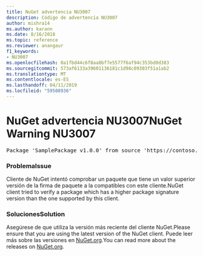 ```yaml
---
title: NuGet advertencia NU3007
description: Código de advertencia NU3007
author: mishra14
ms.author: karann
ms.date: 8/16/2018
ms.topic: reference
ms.reviewer: anangaur
f1_keywords:
- NU3007
ms.openlocfilehash: 0a1fbd44c6f8aa8bf7e5577f6af94c353bd0d383
ms.sourcegitcommit: 573af6133a39601136181c1d98c09303f51a1ab2
ms.translationtype: MT
ms.contentlocale: es-ES
ms.lasthandoff: 04/11/2019
ms.locfileid: "59508936"
---
```

# <a name="nuget-warning-nu3007"></a><span data-ttu-id="b03cb-103">NuGet advertencia NU3007</span><span class="sxs-lookup"><span data-stu-id="b03cb-103">NuGet Warning NU3007</span></span>

<pre>Package 'SamplePackage v1.0.0' from source 'https://contoso.com/index.json': The package signature format version is not supported. Updating your client may solve this problem.</pre>

### <a name="issue"></a><span data-ttu-id="b03cb-104">Problema</span><span class="sxs-lookup"><span data-stu-id="b03cb-104">Issue</span></span>

<span data-ttu-id="b03cb-105">Cliente de NuGet intentó comprobar un paquete que tiene un valor superior versión de la firma de paquete a la compatibles con este cliente.</span><span class="sxs-lookup"><span data-stu-id="b03cb-105">NuGet client tried to verify a package which has a higher package signature version than the one supported by this client.</span></span>


### <a name="solution"></a><span data-ttu-id="b03cb-106">Soluciones</span><span class="sxs-lookup"><span data-stu-id="b03cb-106">Solution</span></span>

<span data-ttu-id="b03cb-107">Asegúrese de que utiliza la versión más reciente del cliente NuGet.</span><span class="sxs-lookup"><span data-stu-id="b03cb-107">Please ensure that you are using the latest version of the NuGet client.</span></span> <span data-ttu-id="b03cb-108">Puede leer más sobre las versiones en [NuGet.org](https://www.nuget.org/downloads).</span><span class="sxs-lookup"><span data-stu-id="b03cb-108">You can read more about the releases on [NuGet.org](https://www.nuget.org/downloads).</span></span>


